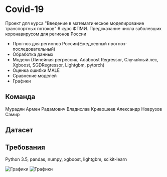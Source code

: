 # Covid-19
Проект для курса "Введение в математическое моделирование транспортных потоков" 6 курс ФПМИ.
Предсказание числа заболевших коронавирусом для регионов России

- Прогноз для регионов России(Ежедневный прогноз-последовательный)
- Обработка данных
- Модели (Линейная регрессия, Adaboost Regressor, Случайный лес, Xgboost, SGDRegressor, Lightgbm, pytorch)
- Оценка ошибки MALE
- Сравнение моделей
- Графики

## Команда
Мурадян Армен
Радамович Владислав
Кривошеев Александр
Новрузов Самир

## Датасет

## Требования

Python 3.5, pandas, numpy, xgboost, lightgbm, scikit-learn


![Графики](https://github.com/SamCullinan/covid19/image/img1.jpg)
![Графики](https://github.com/SamCullinan/covid19/image/img2.jpg)
